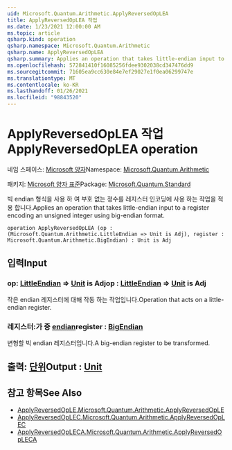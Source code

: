 ```yaml
---
uid: Microsoft.Quantum.Arithmetic.ApplyReversedOpLEA
title: ApplyReversedOpLEA 작업
ms.date: 1/23/2021 12:00:00 AM
ms.topic: article
qsharp.kind: operation
qsharp.namespace: Microsoft.Quantum.Arithmetic
qsharp.name: ApplyReversedOpLEA
qsharp.summary: Applies an operation that takes little-endian input to a register encoding an unsigned integer using big-endian format.
ms.openlocfilehash: 572841410f16085256fdee9302038cd347476dd9
ms.sourcegitcommit: 71605ea9cc630e84e7ef29027e1f0ea06299747e
ms.translationtype: MT
ms.contentlocale: ko-KR
ms.lasthandoff: 01/26/2021
ms.locfileid: "98843520"
---
```

# <a name="applyreversedoplea-operation"></a><span data-ttu-id="f2d9e-102">ApplyReversedOpLEA 작업</span><span class="sxs-lookup"><span data-stu-id="f2d9e-102">ApplyReversedOpLEA operation</span></span>

<span data-ttu-id="f2d9e-103">네임 스페이스: [Microsoft 양자](xref:Microsoft.Quantum.Arithmetic)</span><span class="sxs-lookup"><span data-stu-id="f2d9e-103">Namespace: [Microsoft.Quantum.Arithmetic](xref:Microsoft.Quantum.Arithmetic)</span></span>

<span data-ttu-id="f2d9e-104">패키지: [Microsoft 양자 표준](https://nuget.org/packages/Microsoft.Quantum.Standard)</span><span class="sxs-lookup"><span data-stu-id="f2d9e-104">Package: [Microsoft.Quantum.Standard](https://nuget.org/packages/Microsoft.Quantum.Standard)</span></span>


<span data-ttu-id="f2d9e-105">빅 endian 형식을 사용 하 여 부호 없는 정수를 레지스터 인코딩에 사용 하는 작업을 적용 합니다.</span><span class="sxs-lookup"><span data-stu-id="f2d9e-105">Applies an operation that takes little-endian input to a register encoding an unsigned integer using big-endian format.</span></span>

```qsharp
operation ApplyReversedOpLEA (op : (Microsoft.Quantum.Arithmetic.LittleEndian => Unit is Adj), register : Microsoft.Quantum.Arithmetic.BigEndian) : Unit is Adj
```


## <a name="input"></a><span data-ttu-id="f2d9e-106">입력</span><span class="sxs-lookup"><span data-stu-id="f2d9e-106">Input</span></span>

### <a name="op--littleendian--unit--is-adj"></a><span data-ttu-id="f2d9e-107">op: [LittleEndian](xref:Microsoft.Quantum.Arithmetic.LittleEndian) => [Unit](xref:microsoft.quantum.lang-ref.unit)  is Adj</span><span class="sxs-lookup"><span data-stu-id="f2d9e-107">op : [LittleEndian](xref:Microsoft.Quantum.Arithmetic.LittleEndian) => [Unit](xref:microsoft.quantum.lang-ref.unit)  is Adj</span></span>

<span data-ttu-id="f2d9e-108">작은 endian 레지스터에 대해 작동 하는 작업입니다.</span><span class="sxs-lookup"><span data-stu-id="f2d9e-108">Operation that acts on a little-endian register.</span></span>


### <a name="register--bigendian"></a><span data-ttu-id="f2d9e-109">레지스터:가 중 [endian](xref:Microsoft.Quantum.Arithmetic.BigEndian)</span><span class="sxs-lookup"><span data-stu-id="f2d9e-109">register : [BigEndian](xref:Microsoft.Quantum.Arithmetic.BigEndian)</span></span>

<span data-ttu-id="f2d9e-110">변형할 빅 endian 레지스터입니다.</span><span class="sxs-lookup"><span data-stu-id="f2d9e-110">A big-endian register to be transformed.</span></span>



## <a name="output--unit"></a><span data-ttu-id="f2d9e-111">출력: [단위](xref:microsoft.quantum.lang-ref.unit)</span><span class="sxs-lookup"><span data-stu-id="f2d9e-111">Output : [Unit](xref:microsoft.quantum.lang-ref.unit)</span></span>



## <a name="see-also"></a><span data-ttu-id="f2d9e-112">참고 항목</span><span class="sxs-lookup"><span data-stu-id="f2d9e-112">See Also</span></span>

- [<span data-ttu-id="f2d9e-113">ApplyReversedOpLE.</span><span class="sxs-lookup"><span data-stu-id="f2d9e-113">Microsoft.Quantum.Arithmetic.ApplyReversedOpLE</span></span>](xref:Microsoft.Quantum.Arithmetic.ApplyReversedOpLE)
- [<span data-ttu-id="f2d9e-114">ApplyReversedOpLEC.</span><span class="sxs-lookup"><span data-stu-id="f2d9e-114">Microsoft.Quantum.Arithmetic.ApplyReversedOpLEC</span></span>](xref:Microsoft.Quantum.Arithmetic.ApplyReversedOpLEC)
- [<span data-ttu-id="f2d9e-115">ApplyReversedOpLECA.</span><span class="sxs-lookup"><span data-stu-id="f2d9e-115">Microsoft.Quantum.Arithmetic.ApplyReversedOpLECA</span></span>](xref:Microsoft.Quantum.Arithmetic.ApplyReversedOpLECA)